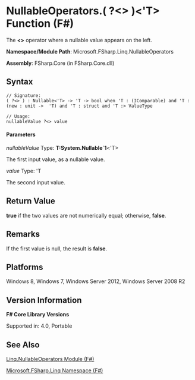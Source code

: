 # NullableOperators.( ?<> )<'T> Function (F#)

The **&lt;&gt;** operator where a nullable value appears on the left.

**Namespace/Module Path**: Microsoft.FSharp.Linq.NullableOperators

**Assembly**: FSharp.Core (in FSharp.Core.dll)


## Syntax

```
// Signature:
( ?<> ) : Nullable<'T> -> 'T -> bool when 'T : (IComparable) and 'T : (new : unit ->  'T) and 'T : struct and 'T :> ValueType

// Usage:
nullableValue ?<> value
```

#### Parameters
*nullableValue*
Type: **T:System.Nullable&#96;1**&lt;'T&gt;


The first input value, as a nullable value.


*value*
Type: 'T


The second input value.




## Return Value
**true** if the two values are not numerically equal; otherwise, **false**.


## Remarks
If the first value is null, the result is **false**.


## Platforms
Windows 8, Windows 7, Windows Server 2012, Windows Server 2008 R2


## Version Information
**F# Core Library Versions**

Supported in: 4.0, Portable




## See Also
[Linq.NullableOperators Module &#40;F&#35;&#41;](Linq.NullableOperators+Module+%28FSharp%29.md)

[Microsoft.FSharp.Linq Namespace &#40;F&#35;&#41;](Microsoft.FSharp.Linq+Namespace+%28FSharp%29.md)

